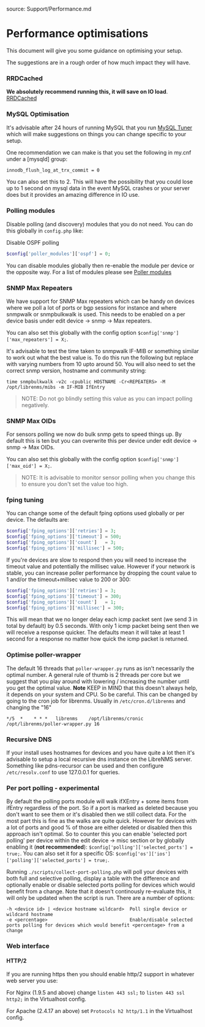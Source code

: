 source: Support/Performance.md
# Performance optimisations

This document will give you some guidance on optimising your setup.

The suggestions are in a rough order of how much impact they will have.

### RRDCached

**We absolutely recommend running this, it will save on IO load**. [RRDCached](http://docs.librenms.org/Extensions/RRDCached/)


### MySQL Optimisation

It's advisable after 24 hours of running MySQL that you run [MySQL Tuner](https://raw.githubusercontent.com/major/MySQLTuner-perl/master/mysqltuner.pl)
which will make suggestions on things you can change specific to your setup.

One recommendation we can make is that you set the following in my.cnf under a [mysqld] group: 

```bash
innodb_flush_log_at_trx_commit = 0
```

You can also set this to 2. This will have the possibility that you could lose up to 1 second on mysql data in the event
MySQL crashes or your server does but it provides an amazing difference in IO use.


### Polling modules

Disable polling (and discovery) modules that you do not need. You can do this globally in `config.php` like:

Disable OSPF polling
```php
$config['poller_modules']['ospf'] = 0;
```

You can disable modules globally then re-enable the module per device or the opposite way. For a list of modules please see
[Poller modules](http://docs.librenms.org/Support/Poller%20Support/)

### SNMP Max Repeaters

We have support for SNMP Max repeaters which can be handy on devices where we poll a lot of ports or bgp sessions for instance and 
where snmpwalk or snmpbulkwalk is used. This needs to be enabled on a per device basis under edit device -> snmp -> Max repeaters.

You can also set this globally with the config option `$config['snmp']['max_repeaters'] = X;`.

It's advisable to test the time taken to snmpwalk IF-MIB or something similar to work out what the best value is. To do this run the following 
but replace <REPEATERS> with varying numbers from 10 upto around 50. You will also need to set the correct snmp version, hostname and community string:

`time snmpbulkwalk -v2c -cpublic HOSTNAME -Cr<REPEATERS> -M /opt/librenms/mibs -m IF-MIB IfEntry`

> NOTE: Do not go blindly setting this value as you can impact polling negatively.

### SNMP Max OIDs

For sensors polling we now do bulk snmp gets to speed things up. By default this is ten but you can overwrite this per device under 
edit device -> snmp -> Max OIDs.

You can also set this globally with the config option `$config['snmp']['max_oid'] = X;`.

> NOTE: It is advisable to monitor sensor polling when you change this to ensure you don't set the value too high.

### fping tuning

You can change some of the default fping options used globally or per device. The defaults are:

```php
$config['fping_options']['retries'] = 3;
$config['fping_options']['timeout'] = 500;
$config['fping_options']['count']   = 3;
$config['fping_options']['millisec'] = 500;
```

If you're devices are slow to respond then you will need to increase the timeout value and potentially the millisec value.
However if your network is stable, you can increase poller performance by dropping the count value to 1 and/or the timeout+millsec value to 200 or 300:

```php
$config['fping_options']['retries'] = 3;
$config['fping_options']['timeout'] = 300;
$config['fping_options']['count']   = 1;
$config['fping_options']['millisec'] = 300;
```

This will mean that we no longer delay each icmp packet sent (we send 3 in total by default) by 0.5 seconds. With only 1 icmp packet
being sent then we will receive a response quicker. The defaults mean it will take at least 1 second for a response no matter how 
quick the icmp packet is returned.

### Optimise poller-wrapper

The default 16 threads that `poller-wrapper.py` runs as isn't necessarily the optimal number. A general rule of thumb is 
2 threads per core but we suggest that you play around with lowering / increasing the number until you get the optimal value.
**Note** KEEP in MIND that this doesn't always help, it depends on your system and CPU. So be careful. 
This can be changed by going to the cron job for librenms. Usually in `/etc/cron.d/librenms` and changing the "16"

```
*/5  *    * * *   librenms    /opt/librenms/cronic /opt/librenms/poller-wrapper.py 16
```

### Recursive DNS

If your install uses hostnames for devices and you have quite a lot then it's advisable to setup a local recursive dns instance on the 
LibreNMS server. Something like pdns-recursor can be used and then configure `/etc/resolv.conf` to use 127.0.0.1 for queries.

### Per port polling - experimental

By default the polling ports module will walk ifXEntry + some items from ifEntry regardless of the port. So if a port is marked as deleted because you don't want to see them 
or it's disabled then we still collect data. For the most part this is fine as the walks are quite quick. However for devices with a lot of ports and good % of those are 
either deleted or disabled then this approach isn't optimal. So to counter this you can enable 'selected port polling' per device within the edit device -> misc section or by
globally enabling it (**not recommended**): `$config['polling']['selected_ports'] = true;`. You can also set it for a specific OS: `$config['os']['ios']['polling']['selected_ports'] = true;`. 

Running `./scripts/collect-port-polling.php` will poll your devices with both full and selective polling, display a table with the difference and optionally enable or disable selected ports polling for devices which would benefit from a change.
Note that it doesn't continously re-evaluate this, it will only be updated when the script is run. There are a number of options:

```
-h <device id> | <device hostname wildcard>  Poll single device or wildcard hostname
-e <percentage>                              Enable/disable selected ports polling for devices which would benefit <percentage> from a change
```

### Web interface

#### HTTP/2

If you are running https then you should enable http/2 support in whatever web server you use:

For Nginx (1.9.5 and above) change `listen 443 ssl;` to `listen 443 ssl http2;` in the Virtualhost config.

For Apache (2.4.17 an above) set `Protocols h2 http/1.1` in the Virtualhost config.
